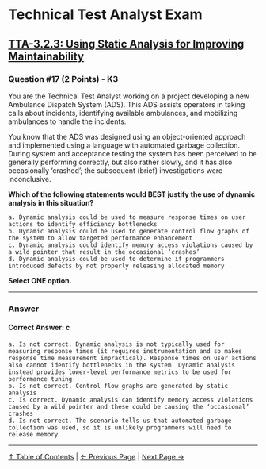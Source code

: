 # Technical Test Analyst Exam

## [TTA-3.2.3: Using Static Analysis for Improving Maintainability](../3-static-and-dynamic-analysis/3.3-dynamic-analysis.md#331-overview)

### Question #17 (2 Points) - K3

You are the Technical Test Analyst working on a project developing a new Ambulance Dispatch System (ADS). This ADS assists operators in taking calls about incidents, identifying available ambulances, and mobilizing ambulances to handle the incidents.

You know that the ADS was designed using an object-oriented approach and implemented using a language with automated garbage collection. During system and acceptance testing the system has been perceived to be generally performing correctly, but also rather slowly, and it has also occasionally ‘crashed’; the subsequent (brief) investigations were inconclusive.

**Which of the following statements would BEST justify the use of dynamic analysis in this situation?**

    a. Dynamic analysis could be used to measure response times on user actions to identify efficiency bottlenecks
    b. Dynamic analysis could be used to generate control flow graphs of the system to allow targeted performance enhancement
    c. Dynamic analysis could identify memory access violations caused by a wild pointer that result in the occasional ‘crashes’
    d. Dynamic analysis could be used to determine if programmers introduced defects by not properly releasing allocated memory

**Select ONE option.**

---

### Answer

#### Correct Answer: c

    a. Is not correct. Dynamic analysis is not typically used for measuring response times (it requires instrumentation and so makes response time measurement impractical). Response times on user actions also cannot identify bottlenecks in the system. Dynamic analysis instead provides lower-level performance metrics to be used for performance tuning
    b. Is not correct. Control flow graphs are generated by static analysis
    c. Is correct. Dynamic analysis can identify memory access violations caused by a wild pointer and these could be causing the ‘occasional’ crashes
    d. Is not correct. The scenario tells us that automated garbage collection was used, so it is unlikely programmers will need to release memory

---

[↑ Table of Contents](../../README.md#table-of-contents) | [← Previous Page](question-16.md) | [Next Page →](question-18.md)
